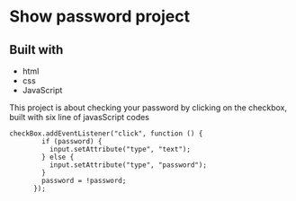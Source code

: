 # Show password project

## Built with 

- html
- css 
- JavaScript

This project is about checking your password by clicking on the checkbox, built with six line of javasScript codes

```   
checkBox.addEventListener("click", function () {
        if (password) {
          input.setAttribute("type", "text");
        } else {
          input.setAttribute("type", "password");
        }
        password = !password;
      });
      
``` 
